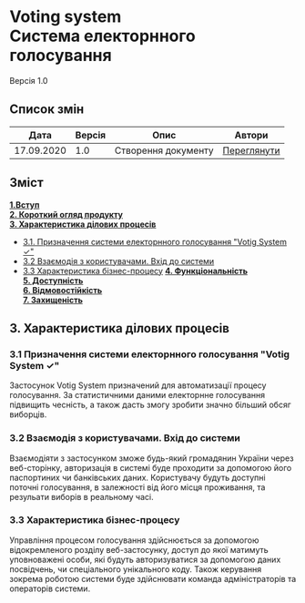 # Voting system <br/> Система електорнного голосування 
Версія 1.0 

## Список змін
| Дата | Версія | Опис | Автори |
| --- | --- | --- | --- |
| 17.09.2020 | 1.0 | Створення документу | [Переглянути](https://github.com/JSoftware-IP-93-group-2/Voting-system#autors) |

## Зміст

**[1.Вступ]()** <br/>
**[2. Короткий огляд продукту]()** <br/>
**[3. Характеристика ділових процесів](#3)** <br/>
* [3.1. Призначення системи електорнного голосування "Votig System ✓"](#3-1)
* [3.2 Взаємодія з користувачами. Вхід до системи](#3-1)
* [3.3  Характеристика бізнес-процесу](#3-3)
**[4. Функціональність]()** <br/>
**[5. Доступність]()** <br/>
**[6. Відмовостійкість]()** <br/>
**[7. Захищеність]()** <br/>


## <p id="3">3. Характеристика ділових процесів</p>

### <p id="3-1">3.1 Призначення системи електорнного голосування "Votig System ✓"</p>

Застосунок Votig System призначений для автоматизації процесу голосування. За статистичними даними електорнне голосування підвищить чесність, а також дасть змогу зробити значно більший обсяг виборців.

### <p id="3-2">3.2 Взаємодія з користувачами. Вхід до системи</p>

Взаємодіяти з застосунком зможе будь-який громадянин України через веб-сторінку, авторизація в системі буде проходити за допомогою його паспортиних чи банківських даних. Користувачу будуть доступні поточні голосування, в залежності від його місця проживання, та резульати виборів в реальному часі.

### <p id="3-3">3.3  Характеристика бізнес-процесу</p>

Управління процесом голосування здійснюється за допомогою відокремленого розділу веб-застосунку, доступ до якої матимуть уповноважені особи, які будуть авторизуватися за допомогою даних посвідчень, чи спеціального унікального коду. Також керування зокрема роботою системи буде здійснювати команда адміністраторів та операторів системи.